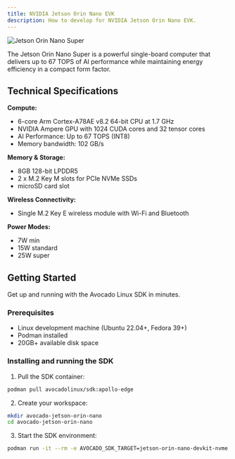 ```yaml
---
title: NVIDIA Jetson Orin Nano EVK
description: How to develop for NVIDIA Jetson Orin Nano EVK.
---
```


![Jetson Orin Nano Super](/img/hardware/nvidia/orin-nano.jpg)

The Jetson Orin Nano Super is a powerful single-board computer that delivers up to 67 TOPS of AI performance while maintaining energy efficiency in a compact form factor.

## Technical Specifications

**Compute:**

- 6-core Arm Cortex-A78AE v8.2 64-bit CPU at 1.7 GHz
- NVIDIA Ampere GPU with 1024 CUDA cores and 32 tensor cores
- AI Performance: Up to 67 TOPS (INT8)
- Memory bandwidth: 102 GB/s

**Memory & Storage:**

- 8GB 128-bit LPDDR5
- 2 x M.2 Key M slots for PCIe NVMe SSDs
- microSD card slot

**Wireless Connectivity:**

- Single M.2 Key E wireless module with Wi-Fi and Bluetooth

**Power Modes:**

- 7W min
- 15W standard
- 25W super

## Getting Started

Get up and running with the Avocado Linux SDK in minutes.

### Prerequisites

- Linux development machine (Ubuntu 22.04+, Fedora 39+)
- Podman installed
- 20GB+ available disk space

### Installing and running the SDK

1. Pull the SDK container:

```bash
podman pull avocadolinux/sdk:apollo-edge
```

2. Create your workspace:

```bash
mkdir avocado-jetson-orin-nano
cd avocado-jetson-orin-nano
```

3. Start the SDK environment:

```bash
podman run -it --rm -e AVOCADO_SDK_TARGET=jetson-orin-nano-devkit-nvme -v $(pwd):/opt:z --entrypoint entrypoint.sh avocadolinux/sdk:apollo-edge /bin/bash
```

